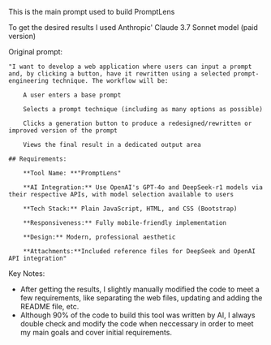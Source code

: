This is the main prompt used to build PromptLens

To get the desired results I used Anthropic' Claude 3.7 Sonnet model (paid version)

Original prompt:

```console
"I want to develop a web application where users can input a prompt and, by clicking a button, have it rewritten using a selected prompt-engineering technique. The workflow will be:

    A user enters a base prompt

    Selects a prompt technique (including as many options as possible)

    Clicks a generation button to produce a redesigned/rewritten or improved version of the prompt

    Views the final result in a dedicated output area

## Requirements:

    **Tool Name: **"PromptLens"

    **AI Integration:** Use OpenAI's GPT-4o and DeepSeek-r1 models via their respective APIs, with model selection available to users

    **Tech Stack:** Plain JavaScript, HTML, and CSS (Bootstrap)

    **Responsiveness:** Fully mobile-friendly implementation

    **Design:** Modern, professional aesthetic

    **Attachments:**Included reference files for DeepSeek and OpenAI API integration"
```

Key Notes:

- After getting the results, I slightly manually modified the code to meet a few requirements, like separating the web files, updating and adding the README file, etc.
- Although 90% of the code to build this tool was written by AI, I always double check and modify the code when neccessary in order to meet my main goals and cover initial requirements. 
